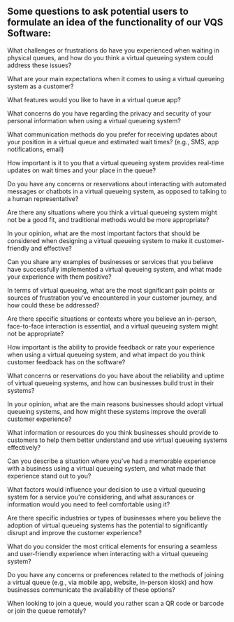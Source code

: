 ## Some questions to ask potential users to formulate an idea of the functionality of our VQS Software:

What challenges or frustrations do have you experienced when waiting in physical queues, and how do you think a virtual queueing system could address these issues?

What are your main expectations when it comes to using a virtual queueing system as a customer?

What features would you like to have in a virtual queue app?

What concerns do you have regarding the privacy and security of your personal information when using a virtual queueing system?

What communication methods do you prefer for receiving updates about your position in a virtual queue and estimated wait times? (e.g., SMS, app notifications, email)

How important is it to you that a virtual queueing system provides real-time updates on wait times and your place in the queue?

Do you have any concerns or reservations about interacting with automated messages or chatbots in a virtual queueing system, as opposed to talking to a human representative?

Are there any situations where you think a virtual queueing system might not be a good fit, and traditional methods would be more appropriate?

In your opinion, what are the most important factors that should be considered when designing a virtual queueing system to make it customer-friendly and effective?

Can you share any examples of businesses or services that you believe have successfully implemented a virtual queueing system, and what made your experience with them positive?

In terms of virtual queueing, what are the most significant pain points or sources of frustration you've encountered in your customer journey, and how could these be addressed?

Are there specific situations or contexts where you believe an in-person, face-to-face interaction is essential, and a virtual queueing system might not be appropriate?

How important is the ability to provide feedback or rate your experience when using a virtual queueing system, and what impact do you think customer feedback has on the software?

What concerns or reservations do you have about the reliability and uptime of virtual queueing systems, and how can businesses build trust in their systems?

In your opinion, what are the main reasons businesses should adopt virtual queueing systems, and how might these systems improve the overall customer experience?

What information or resources do you think businesses should provide to customers to help them better understand and use virtual queueing systems effectively?

Can you describe a situation where you've had a memorable experience with a business using a virtual queueing system, and what made that experience stand out to you?

What factors would influence your decision to use a virtual queueing system for a service you're considering, and what assurances or information would you need to feel comfortable using it?

Are there specific industries or types of businesses where you believe the adoption of virtual queueing systems has the potential to significantly disrupt and improve the customer experience?

What do you consider the most critical elements for ensuring a seamless and user-friendly experience when interacting with a virtual queueing system?

Do you have any concerns or preferences related to the methods of joining a virtual queue (e.g., via mobile app, website, in-person kiosk) and how businesses communicate the availability of these options?

When looking to join a queue, would you rather scan a QR code or barcode or join the queue remotely?

